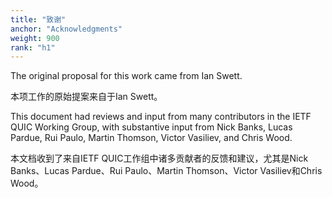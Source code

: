 ```yaml
---
title: "致谢"
anchor: "Acknowledgments"
weight: 900
rank: "h1"
---
```


The original proposal for this work came from Ian Swett.

本项工作的原始提案来自于Ian Swett。

This document had reviews and input from many contributors in the IETF QUIC Working Group, with substantive input from Nick Banks, Lucas Pardue, Rui Paulo, Martin Thomson, Victor Vasiliev, and Chris Wood.

本文档收到了来自IETF QUIC工作组中诸多贡献者的反馈和建议，尤其是Nick Banks、Lucas Pardue、Rui Paulo、Martin Thomson、Victor Vasiliev和Chris Wood。
